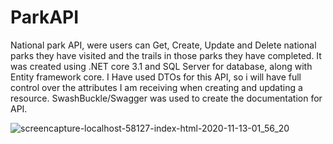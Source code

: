 # ParkAPI
National park API, were users can Get, Create, Update and Delete national parks they have visited and the trails in those parks they have completed. It was created using .NET core 3.1 and SQL Server for database, along with Entity framework core. I Have used DTOs for this API, so i will have full control over the attributes I am receiving when creating and updating a resource.  SwashBuckle/Swagger was used to create the documentation for API.

![screencapture-localhost-58127-index-html-2020-11-13-01_56_20](https://user-images.githubusercontent.com/67638060/99019289-e9cd6f00-2553-11eb-8ee6-9a4328da1960.png)
